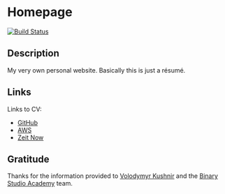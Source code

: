 # Homepage
[![Build Status](https://travis-ci.org/Vismmax/homepage.svg?branch=master)](https://travis-ci.org/Vismmax/homepage)

## Description
My very own personal website. Basically this is just a résumé.

## Links
Links to CV:
- [GitHub](https://vismmax.github.io/homepage/)
- [AWS](http://vismmax-production.s3-website.us-east-2.amazonaws.com/)
- [Zeit Now](https://homepage.vismmax.now.sh/)

## Gratitude
Thanks for the information provided to [Volodymyr Kushnir](https://volodymyrkushnir.com/) and the [Binary Studio Academy](https://binary-studio.com/academy/) team.
